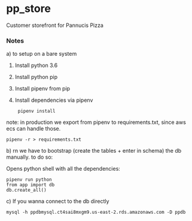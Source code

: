 # pp_store
Customer storefront for Pannucis Pizza


### Notes
a) to setup on a bare system

1. Install python 3.6
2. Install python pip
3. Install pipenv from pip
4. Install dependencies via pipenv

        pipenv install



note: in production we export from pipenv to requirements.txt, since aws ecs can handle those.

    pipenv -r > requirements.txt


b) rn we have to bootstrap (create the tables + enter in schema) the db manually. to do so:

Opens python shell with all the dependencies:

    pipenv run python 
    from app import db
    db.create_all()


c) If you wanna connect to the db directly


    mysql -h ppdbmysql.ct4sai8mxgm9.us-east-2.rds.amazonaws.com -D ppdb

